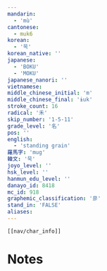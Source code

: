 ```yaml
---
mandarin:
  - 'mù'
cantonese:
  - muk6
korean:
  - '목'
korean_native: ''
japanese:
  - 'BOKU'
  - 'MOKU'
japanese_nanori: ''
vietnamese:
middle_chinese_initial: 'm'
middle_chinese_final: 'ɨuk'
stroke_count: 16
radical: '禾'
skip_number: '1-5-11'
grade_level: '名'
pos: ''
english:
  - 'standing grain'
羅馬字: 'mug'
韓文: '묵'
joyo_level: ''
hsk_level: ''
hanmun_edu_level: ''
danayo_id: 8418
mc_id: 918
graphemic_classification: '㣎'
stand_in: 'FALSE'
aliases:
---
```

```meta-bind-embed
[[nav/char_info]]
```

# Notes
